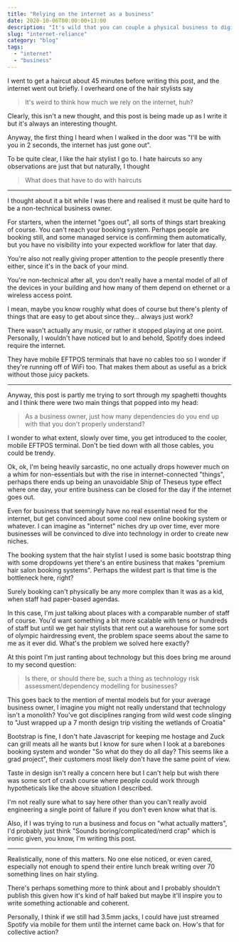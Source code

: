 ```yaml
---
title: "Relying on the internet as a business"
date: 2020-10-06T00:00:00+13:00
description: "It's wild that you can couple a physical business to digital technology to the extent that one can't operate without the other"
slug: "internet-reliance"
category: "blog"
tags:
  - "internet"
  - "business"
---
```


I went to get a haircut about 45 minutes before writing this post, and the internet went out briefly. I overheard one of the hair stylists say

> It's weird to think how much we rely on the internet, huh?

Clearly, this isn't a new thought, and this post is being made up as I write it but it's always an interesting thought.

Anyway, the first thing I heard when I walked in the door was "I'll be with you in 2 seconds, the internet has just gone out".

To be quite clear, I like the hair stylist I go to. I hate haircuts so any observations are just that but naturally, I thought

> What does that have to do with haircuts

---

I thought about it a bit while I was there and realised it must be quite hard to be a non-technical business owner.

For starters, when the internet "goes out", all sorts of things start breaking of course. You can't reach your booking system. Perhaps people are booking still, and some managed service is confirming them automatically, but you have no visibility into your expected workflow for later that day.

You're also not really giving proper attention to the people presently there either, since it's in the back of your mind.

You're non-technical after all, you don't really have a mental model of all of the devices in your building and how many of them depend on ethernet or a wireless access point.

I mean, maybe you know roughly what does of course but there's plenty of things that are easy to get about since they… always just work?

There wasn't actually any music, or rather it stopped playing at one point. Personally, I wouldn't have noticed but lo and behold, Spotify does indeed require the internet.

They have mobile EFTPOS terminals that have no cables too so I wonder if they're running off of WiFi too. That makes them about as useful as a brick without those juicy packets.

---

Anyway, this post is partly me trying to sort through my spaghetti thoughts and I think there were two main things that popped into my head:

> As a business owner, just how many dependencies do you end up with that you don't properly understand?

I wonder to what extent, slowly over time, you get introduced to the cooler, mobile EFTPOS terminal. Don't be tied down with all those cables, you could be trendy.

Ok, ok, I'm being heavily sarcastic, no one actually drops however much on a whim for non-essentials but with the rise in internet-connected "things", perhaps there ends up being an unavoidable Ship of Theseus type effect where one day, your entire business can be closed for the day if the internet goes out.

Even for business that seemingly have no real essential need for the internet, but get convinced about some cool new online booking system or whatever. I can imagine as "internet" niches dry up over time, ever more businesses will be convinced to dive into technology in order to create new niches.

The booking system that the hair stylist I used is some basic bootstrap thing with some dropdowns yet there's an entire business that makes "premium hair salon booking systems". Perhaps the wildest part is that time is the bottleneck here, right?

Surely booking can't physically be any more complex than it was as a kid, when staff had paper-based agendas.

In this case, I'm just talking about places with a comparable number of staff of course. You'd want something a bit more scalable with tens or hundreds of staff but until we get hair stylists that rent out a warehouse for some sort of olympic hairdressing event, the problem space seems about the same to me as it ever did. What's the problem we solved here exactly?

At this point I'm just ranting about technology but this does bring me around to my second question:

> Is there, or should there be, such a thing as technology risk assessment/dependency modelling for businesses?

This goes back to the mention of mental models but for your average business owner, I imagine you might not really understand that technology isn't a monolith? You've got disciplines ranging from wild west code slinging to "Just wrapped up a 7 month design trip visiting the wetlands of Croatia"

Bootstrap is fine, I don't hate Javascript for keeping me hostage and Zuck can grill meats all he wants but I know for sure when I look at a barebones booking system and wonder "So what do they do all day? This seems like a grad project", their customers most likely don't have the same point of view.

Taste in design isn't really a concern here but I can't help but wish there was some sort of crash course where people could work through hypotheticals like the above situation I described.

I'm not really sure what to say here other than you can't really avoid engineering a single point of failure if you don't even know what that is.

Also, if I was trying to run a business and focus on "what actually matters", I'd probably just think "Sounds boring/complicated/nerd crap" which is ironic given, you know, I'm writing this post.

---

Realistically, none of this matters. No one else noticed, or even cared, especially not enough to spend their entire lunch break writing over 70 something lines on hair styling.

There's perhaps something more to think about and I probably shouldn't publish this given how it's kind of half baked but maybe it'll inspire you to write something actionable and coherent.

Personally, I think if we still had 3.5mm jacks, I could have just streamed Spotify via mobile for them until the internet came back on. How's that for collective action?

